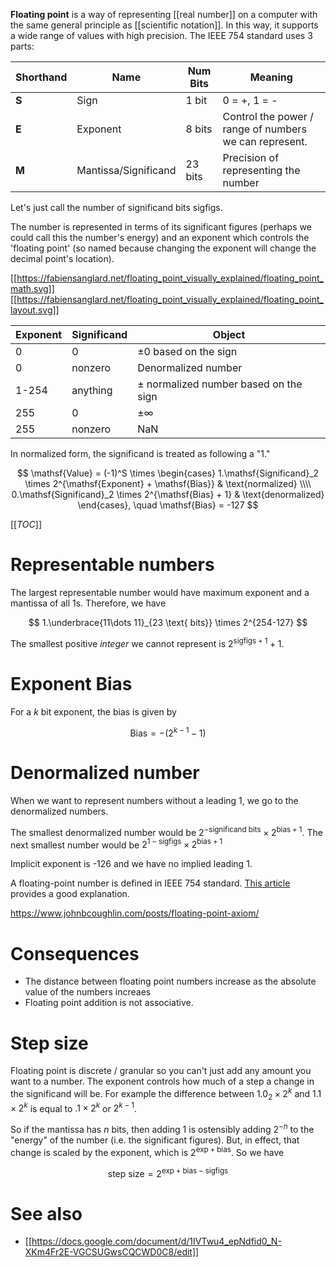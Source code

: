 **Floating point** is a way of representing [[real number]] on a computer with the same general principle as [[scientific notation]]. In this way, it supports a wide range of values with high precision. The IEEE 754 standard uses 3 parts:

|Shorthand|Name|Num Bits|Meaning|
|---------|----|--------|-------|
|**S**|Sign|1 bit|0 = +, 1 = -|
|**E**|Exponent|8 bits|Control the power / range of numbers we can represent.|
|**M**|Mantissa/Significand|23 bits|Precision of representing the number|

Let's just call the number of significand bits $\mathsf{sigfigs}$.

The number is represented in terms of its significant figures (perhaps we could call this the number's energy) and an exponent which controls the 'floating point' (so named because changing the exponent will change the decimal point's location).

[[https://fabiensanglard.net/floating_point_visually_explained/floating_point_math.svg]]
[[https://fabiensanglard.net/floating_point_visually_explained/floating_point_layout.svg]]


|Exponent|Significand|Object|
|--------|-----------|------|
|0|0|$\pm 0$ based on the sign|
|0|nonzero|Denormalized number|
|1-254|anything| $\pm$ normalized number based on the sign|
|255|0|$\pm \infty$|
|255|nonzero|NaN|


In normalized form, the significand is treated as following a "1."


$$
\mathsf{Value} = (-1)^S \times \begin{cases} 1.\mathsf{Significand}_2 \times 2^{\mathsf{Exponent} + \mathsf{Bias}} & \text{normalized} \\\\  0.\mathsf{Significand}_2 \times 2^{\mathsf{Bias} + 1} & \text{denormalized} \end{cases}, \quad \mathsf{Bias} = -127
$$

[[_TOC_]]

# Representable numbers

The largest representable number would have maximum exponent and a mantissa of all 1s. Therefore, we have

$$
1.\underbrace{11\dots 11}_{23 \text{ bits}} \times 2^{254-127}
$$

The smallest positive _integer_ we cannot represent is $2^{\mathsf{sigfigs}+1}+1$.

# Exponent Bias

For a $k$ bit exponent, the bias is given by

$$
\mathsf{Bias} = -\left(2^{k-1}-1\right)
$$

# Denormalized number

When we want to represent numbers without a leading 1, we go to the denormalized numbers.

The smallest denormalized number would be $2^{-\text{significand bits}} \times 2^{\mathsf{bias}+1}$. The next smallest number would be $2^{1-\mathsf{sigfigs}} \times 2^{\mathsf{bias}+1}$

Implicit exponent is -126 and we have no implied leading 1.

A floating-point number is defined in IEEE 754 standard. [This article](https://fabiensanglard.net/floating_point_visually_explained/index.html) provides a good explanation.

https://www.johnbcoughlin.com/posts/floating-point-axiom/

# Consequences

* The distance between floating point numbers increase as the absolute value of the numbers increaes
* Floating point addition is not associative.

# Step size

Floating point is discrete / granular so you can't just add any amount you want to a number. The exponent controls how much of a step a change in the significand will be. For example the difference between $1.0_2 \times 2^k$ and $1.1 \times 2^k$ is equal to $.1 \times 2^k$ or $2^{k-1}$.

So if the mantissa has $n$ bits, then adding 1 is ostensibly adding $2^{-n}$ to the "energy" of the number (i.e. the significant figures). But, in effect, that change is scaled by the exponent, which is $2^{\mathsf{exp} + \mathsf{bias}}$. So we have

$$
\text{step size} = 2^{\mathsf{exp} + \mathsf{bias}-\mathsf{sigfigs}}
$$

# See also

* [[https://docs.google.com/document/d/1IVTwu4_epNdfid0_N-XKm4Fr2E-VGCSUGwsCQCWD0C8/edit]]